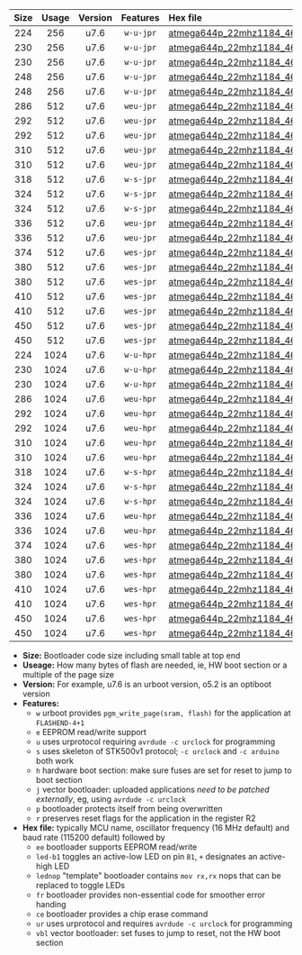 |Size|Usage|Version|Features|Hex file|
|:-:|:-:|:-:|:-:|:--|
|224|256|u7.6|`w-u-jpr`|[atmega644p_22mhz1184_460800bps_ur_vbl.hex](https://raw.githubusercontent.com/stefanrueger/urboot/main/atmega644p_22mhz1184_460800bps_ur_vbl.hex)|
|230|256|u7.6|`w-u-jpr`|[atmega644p_22mhz1184_460800bps_led+b0_ur_vbl.hex](https://raw.githubusercontent.com/stefanrueger/urboot/main/atmega644p_22mhz1184_460800bps_led+b0_ur_vbl.hex)|
|230|256|u7.6|`w-u-jpr`|[atmega644p_22mhz1184_460800bps_lednop_ur_vbl.hex](https://raw.githubusercontent.com/stefanrueger/urboot/main/atmega644p_22mhz1184_460800bps_lednop_ur_vbl.hex)|
|248|256|u7.6|`w-u-jpr`|[atmega644p_22mhz1184_460800bps_led+b0_fr_ur_vbl.hex](https://raw.githubusercontent.com/stefanrueger/urboot/main/atmega644p_22mhz1184_460800bps_led+b0_fr_ur_vbl.hex)|
|248|256|u7.6|`w-u-jpr`|[atmega644p_22mhz1184_460800bps_lednop_fr_ur_vbl.hex](https://raw.githubusercontent.com/stefanrueger/urboot/main/atmega644p_22mhz1184_460800bps_lednop_fr_ur_vbl.hex)|
|286|512|u7.6|`weu-jpr`|[atmega644p_22mhz1184_460800bps_ee_ur_vbl.hex](https://raw.githubusercontent.com/stefanrueger/urboot/main/atmega644p_22mhz1184_460800bps_ee_ur_vbl.hex)|
|292|512|u7.6|`weu-jpr`|[atmega644p_22mhz1184_460800bps_ee_led+b0_ur_vbl.hex](https://raw.githubusercontent.com/stefanrueger/urboot/main/atmega644p_22mhz1184_460800bps_ee_led+b0_ur_vbl.hex)|
|292|512|u7.6|`weu-jpr`|[atmega644p_22mhz1184_460800bps_ee_lednop_ur_vbl.hex](https://raw.githubusercontent.com/stefanrueger/urboot/main/atmega644p_22mhz1184_460800bps_ee_lednop_ur_vbl.hex)|
|310|512|u7.6|`weu-jpr`|[atmega644p_22mhz1184_460800bps_ee_led+b0_fr_ur_vbl.hex](https://raw.githubusercontent.com/stefanrueger/urboot/main/atmega644p_22mhz1184_460800bps_ee_led+b0_fr_ur_vbl.hex)|
|310|512|u7.6|`weu-jpr`|[atmega644p_22mhz1184_460800bps_ee_lednop_fr_ur_vbl.hex](https://raw.githubusercontent.com/stefanrueger/urboot/main/atmega644p_22mhz1184_460800bps_ee_lednop_fr_ur_vbl.hex)|
|318|512|u7.6|`w-s-jpr`|[atmega644p_22mhz1184_460800bps_vbl.hex](https://raw.githubusercontent.com/stefanrueger/urboot/main/atmega644p_22mhz1184_460800bps_vbl.hex)|
|324|512|u7.6|`w-s-jpr`|[atmega644p_22mhz1184_460800bps_led+b0_vbl.hex](https://raw.githubusercontent.com/stefanrueger/urboot/main/atmega644p_22mhz1184_460800bps_led+b0_vbl.hex)|
|324|512|u7.6|`w-s-jpr`|[atmega644p_22mhz1184_460800bps_lednop_vbl.hex](https://raw.githubusercontent.com/stefanrueger/urboot/main/atmega644p_22mhz1184_460800bps_lednop_vbl.hex)|
|336|512|u7.6|`weu-jpr`|[atmega644p_22mhz1184_460800bps_ee_led+b0_fr_ce_ur_vbl.hex](https://raw.githubusercontent.com/stefanrueger/urboot/main/atmega644p_22mhz1184_460800bps_ee_led+b0_fr_ce_ur_vbl.hex)|
|336|512|u7.6|`weu-jpr`|[atmega644p_22mhz1184_460800bps_ee_lednop_fr_ce_ur_vbl.hex](https://raw.githubusercontent.com/stefanrueger/urboot/main/atmega644p_22mhz1184_460800bps_ee_lednop_fr_ce_ur_vbl.hex)|
|374|512|u7.6|`wes-jpr`|[atmega644p_22mhz1184_460800bps_ee_vbl.hex](https://raw.githubusercontent.com/stefanrueger/urboot/main/atmega644p_22mhz1184_460800bps_ee_vbl.hex)|
|380|512|u7.6|`wes-jpr`|[atmega644p_22mhz1184_460800bps_ee_led+b0_vbl.hex](https://raw.githubusercontent.com/stefanrueger/urboot/main/atmega644p_22mhz1184_460800bps_ee_led+b0_vbl.hex)|
|380|512|u7.6|`wes-jpr`|[atmega644p_22mhz1184_460800bps_ee_lednop_vbl.hex](https://raw.githubusercontent.com/stefanrueger/urboot/main/atmega644p_22mhz1184_460800bps_ee_lednop_vbl.hex)|
|410|512|u7.6|`wes-jpr`|[atmega644p_22mhz1184_460800bps_ee_led+b0_fr_vbl.hex](https://raw.githubusercontent.com/stefanrueger/urboot/main/atmega644p_22mhz1184_460800bps_ee_led+b0_fr_vbl.hex)|
|410|512|u7.6|`wes-jpr`|[atmega644p_22mhz1184_460800bps_ee_lednop_fr_vbl.hex](https://raw.githubusercontent.com/stefanrueger/urboot/main/atmega644p_22mhz1184_460800bps_ee_lednop_fr_vbl.hex)|
|450|512|u7.6|`wes-jpr`|[atmega644p_22mhz1184_460800bps_ee_led+b0_fr_ce_vbl.hex](https://raw.githubusercontent.com/stefanrueger/urboot/main/atmega644p_22mhz1184_460800bps_ee_led+b0_fr_ce_vbl.hex)|
|450|512|u7.6|`wes-jpr`|[atmega644p_22mhz1184_460800bps_ee_lednop_fr_ce_vbl.hex](https://raw.githubusercontent.com/stefanrueger/urboot/main/atmega644p_22mhz1184_460800bps_ee_lednop_fr_ce_vbl.hex)|
|224|1024|u7.6|`w-u-hpr`|[atmega644p_22mhz1184_460800bps_ur.hex](https://raw.githubusercontent.com/stefanrueger/urboot/main/atmega644p_22mhz1184_460800bps_ur.hex)|
|230|1024|u7.6|`w-u-hpr`|[atmega644p_22mhz1184_460800bps_led+b0_ur.hex](https://raw.githubusercontent.com/stefanrueger/urboot/main/atmega644p_22mhz1184_460800bps_led+b0_ur.hex)|
|230|1024|u7.6|`w-u-hpr`|[atmega644p_22mhz1184_460800bps_lednop_ur.hex](https://raw.githubusercontent.com/stefanrueger/urboot/main/atmega644p_22mhz1184_460800bps_lednop_ur.hex)|
|286|1024|u7.6|`weu-hpr`|[atmega644p_22mhz1184_460800bps_ee_ur.hex](https://raw.githubusercontent.com/stefanrueger/urboot/main/atmega644p_22mhz1184_460800bps_ee_ur.hex)|
|292|1024|u7.6|`weu-hpr`|[atmega644p_22mhz1184_460800bps_ee_led+b0_ur.hex](https://raw.githubusercontent.com/stefanrueger/urboot/main/atmega644p_22mhz1184_460800bps_ee_led+b0_ur.hex)|
|292|1024|u7.6|`weu-hpr`|[atmega644p_22mhz1184_460800bps_ee_lednop_ur.hex](https://raw.githubusercontent.com/stefanrueger/urboot/main/atmega644p_22mhz1184_460800bps_ee_lednop_ur.hex)|
|310|1024|u7.6|`weu-hpr`|[atmega644p_22mhz1184_460800bps_ee_led+b0_fr_ur.hex](https://raw.githubusercontent.com/stefanrueger/urboot/main/atmega644p_22mhz1184_460800bps_ee_led+b0_fr_ur.hex)|
|310|1024|u7.6|`weu-hpr`|[atmega644p_22mhz1184_460800bps_ee_lednop_fr_ur.hex](https://raw.githubusercontent.com/stefanrueger/urboot/main/atmega644p_22mhz1184_460800bps_ee_lednop_fr_ur.hex)|
|318|1024|u7.6|`w-s-hpr`|[atmega644p_22mhz1184_460800bps.hex](https://raw.githubusercontent.com/stefanrueger/urboot/main/atmega644p_22mhz1184_460800bps.hex)|
|324|1024|u7.6|`w-s-hpr`|[atmega644p_22mhz1184_460800bps_led+b0.hex](https://raw.githubusercontent.com/stefanrueger/urboot/main/atmega644p_22mhz1184_460800bps_led+b0.hex)|
|324|1024|u7.6|`w-s-hpr`|[atmega644p_22mhz1184_460800bps_lednop.hex](https://raw.githubusercontent.com/stefanrueger/urboot/main/atmega644p_22mhz1184_460800bps_lednop.hex)|
|336|1024|u7.6|`weu-hpr`|[atmega644p_22mhz1184_460800bps_ee_led+b0_fr_ce_ur.hex](https://raw.githubusercontent.com/stefanrueger/urboot/main/atmega644p_22mhz1184_460800bps_ee_led+b0_fr_ce_ur.hex)|
|336|1024|u7.6|`weu-hpr`|[atmega644p_22mhz1184_460800bps_ee_lednop_fr_ce_ur.hex](https://raw.githubusercontent.com/stefanrueger/urboot/main/atmega644p_22mhz1184_460800bps_ee_lednop_fr_ce_ur.hex)|
|374|1024|u7.6|`wes-hpr`|[atmega644p_22mhz1184_460800bps_ee.hex](https://raw.githubusercontent.com/stefanrueger/urboot/main/atmega644p_22mhz1184_460800bps_ee.hex)|
|380|1024|u7.6|`wes-hpr`|[atmega644p_22mhz1184_460800bps_ee_led+b0.hex](https://raw.githubusercontent.com/stefanrueger/urboot/main/atmega644p_22mhz1184_460800bps_ee_led+b0.hex)|
|380|1024|u7.6|`wes-hpr`|[atmega644p_22mhz1184_460800bps_ee_lednop.hex](https://raw.githubusercontent.com/stefanrueger/urboot/main/atmega644p_22mhz1184_460800bps_ee_lednop.hex)|
|410|1024|u7.6|`wes-hpr`|[atmega644p_22mhz1184_460800bps_ee_led+b0_fr.hex](https://raw.githubusercontent.com/stefanrueger/urboot/main/atmega644p_22mhz1184_460800bps_ee_led+b0_fr.hex)|
|410|1024|u7.6|`wes-hpr`|[atmega644p_22mhz1184_460800bps_ee_lednop_fr.hex](https://raw.githubusercontent.com/stefanrueger/urboot/main/atmega644p_22mhz1184_460800bps_ee_lednop_fr.hex)|
|450|1024|u7.6|`wes-hpr`|[atmega644p_22mhz1184_460800bps_ee_led+b0_fr_ce.hex](https://raw.githubusercontent.com/stefanrueger/urboot/main/atmega644p_22mhz1184_460800bps_ee_led+b0_fr_ce.hex)|
|450|1024|u7.6|`wes-hpr`|[atmega644p_22mhz1184_460800bps_ee_lednop_fr_ce.hex](https://raw.githubusercontent.com/stefanrueger/urboot/main/atmega644p_22mhz1184_460800bps_ee_lednop_fr_ce.hex)|

- **Size:** Bootloader code size including small table at top end
- **Useage:** How many bytes of flash are needed, ie, HW boot section or a multiple of the page size
- **Version:** For example, u7.6 is an urboot version, o5.2 is an optiboot version
- **Features:**
  + `w` urboot provides `pgm_write_page(sram, flash)` for the application at `FLASHEND-4+1`
  + `e` EEPROM read/write support
  + `u` uses urprotocol requiring `avrdude -c urclock` for programming
  + `s` uses skeleton of STK500v1 protocol; `-c urclock` and `-c arduino` both work
  + `h` hardware boot section: make sure fuses are set for reset to jump to boot section
  + `j` vector bootloader: uploaded applications *need to be patched externally*, eg, using `avrdude -c urclock`
  + `p` bootloader protects itself from being overwritten
  + `r` preserves reset flags for the application in the register R2
- **Hex file:** typically MCU name, oscillator frequency (16 MHz default) and baud rate (115200 default) followed by
  + `ee` bootloader supports EEPROM read/write
  + `led-b1` toggles an active-low LED on pin `B1`, `+` designates an active-high LED
  + `lednop` "template" bootloader contains `mov rx,rx` nops that can be replaced to toggle LEDs
  + `fr` bootloader provides non-essential code for smoother error handing
  + `ce` bootloader provides a chip erase command
  + `ur` uses urprotocol and requires `avrdude -c urclock` for programming
  + `vbl` vector bootloader: set fuses to jump to reset, not the HW boot section
